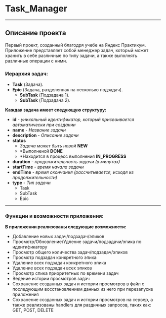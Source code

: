 # Task_Manager
----
## Описание проекта
Первый проект, созданный благодря учебе на Яндекс Практикум. 
Приложение представляет собой менеджер задач, который может хранить в себе различные по типу задачи, а также выполнять различные операции с ними.

### Иерархия задач:
- **Task** (Задача).
- **Epic** (Задача, разделенная на несколько подзадач).
    - **SubTask** (Подзадача 1).
    - **SubTask** (Подзадача 2).

**Каждая задача имеет следующую структуру:**
- **id** - *уникальный идентификатор, который присваивается автоматически при создании*
- **name** - *Название задачи*
- **description** - *Описание задачи*
- **status** 
    - *Задача может быть новой* **NEW**
    - *Выполненой **DONE** 
    - *Находится в процесс выполнения **IN_PROGRESS**
- **duration** - *продолжительность задачи (в минутах)*
- **startTime** - *время начала задачи*
- **endTime** - *время окончания (рассчитывается, исходя из продолжительности)*
- **type** - *Тип задачи*
   - Task
   - SubTask
   - Epic
----
### Функции и возможности приложения:
**В приложении реализованы следующие возможности:**
- Добавление новых задач/подзадач/эпиков
- Просмотр/Обновление/Удление задачи/подзадачи/эпика по идентификатору
- Просмотр общего количества задач/подзадач/эпиков
- Просмотр подзадач конкретного эпика
- Удаление всех подзадач конкретного эпика
- Удаление всех подзадач всех эпиков
- Просмотр спика приоритетных по времени задач
- Ведение истории просмотров задач
- Сохранение созданных задач и истории просмотров в файл с последующим восстановлением данных из него при перезапуске приложения
- Сохранение созданных задач и истории просмотров на сервер, а также реализованы handlers для раздичных запросов, таких как: GET, POST, DELETE





